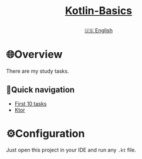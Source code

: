<h1>
<p align="center">
<a href="https://github.com/GnomeShift/Kotlin-basics" target="_blank" rel="noopener noreferrer">Kotlin-Basics</a>
</p>
</h1>

<p align="center">
 <a href="README.md">🇺🇸 English</a>
</p>

# 🌐Overview
There are my study tasks.

## 🚀Quick navigation
* [First 10 tasks](src/first10)
* [Ktor](ktor/src/main/kotlin)

# ⚙️Configuration
Just open this project in your IDE and run any `.kt` file.